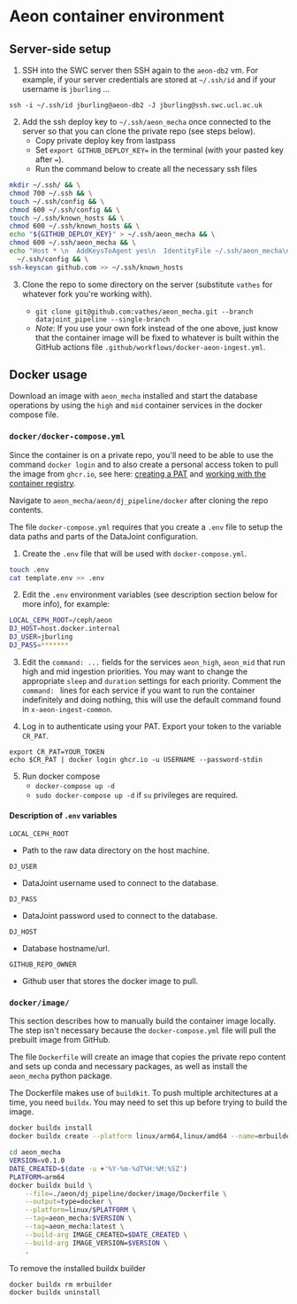 # Aeon container environment

## Server-side setup

1. SSH into the SWC server then SSH again to the `aeon-db2` vm. For example, if your server credentials are stored at `~/.ssh/id` and if your username is `jburling` ...

`ssh -i ~/.ssh/id jburling@aeon-db2 -J jburling@ssh.swc.ucl.ac.uk`

2. Add the ssh deploy key to `~/.ssh/aeon_mecha` once connected to the server so that you can clone the private repo (see steps below).
   - Copy private deploy key from lastpass
   - Set `export GITHUB_DEPLOY_KEY=` in the terminal (with your pasted key after `=`).
   - Run the command below to create all the necessary ssh files

```bash
mkdir ~/.ssh/ && \
chmod 700 ~/.ssh && \
touch ~/.ssh/config && \
chmod 600 ~/.ssh/config && \
touch ~/.ssh/known_hosts && \
chmod 600 ~/.ssh/known_hosts && \
echo "${GITHUB_DEPLOY_KEY}" > ~/.ssh/aeon_mecha && \
chmod 600 ~/.ssh/aeon_mecha && \
echo "Host * \n  AddKeysToAgent yes\n  IdentityFile ~/.ssh/aeon_mecha\n" >> \
  ~/.ssh/config && \
ssh-keyscan github.com >> ~/.ssh/known_hosts
```

3. Clone the repo to some directory on the server (substitute `vathes` for whatever fork you're working with).

   - `git clone git@github.com:vathes/aeon_mecha.git --branch datajoint_pipeline --single-branch`
   - _Note_: If you use your own fork instead of the one above, just know that the container image will be fixed to whatever is built within the GitHub actions file `.github/workflows/docker-aeon-ingest.yml`.

## Docker usage

Download an image with `aeon_mecha` installed and start the database operations by using the `high` and `mid` container services in the docker compose file.

### `docker/docker-compose.yml`

Since the container is on a private repo, you'll need to be able to use the command `docker login` and to also create a personal access token to pull the image from `ghcr.io`, see here: [creating a PAT](https://docs.github.com/en/authentication/keeping-your-account-and-data-secure/creating-a-personal-access-token) and [working with the container registry](https://docs.github.com/en/packages/working-with-a-github-packages-registry/working-with-the-container-registry).

Navigate to `aeon_mecha/aeon/dj_pipeline/docker` after cloning the repo contents.

The file `docker-compose.yml` requires that you create a `.env` file to setup the data paths and parts of the DataJoint configuration.

1. Create the `.env` file that will be used with `docker-compose.yml`.

```bash
touch .env
cat template.env >> .env
```

2. Edit the `.env` environment variables (see description section below for more info), for example:

```bash
LOCAL_CEPH_ROOT=/ceph/aeon
DJ_HOST=host.docker.internal
DJ_USER=jburling
DJ_PASS=*******
```

3. Edit the `command: ...` fields for the services `aeon_high`, `aeon_mid` that run high and mid ingestion priorities. You may want to change the appropriate `sleep` and `duration` settings for each priority. Comment the `command: ` lines for each service if you want to run the container indefinitely and doing nothing, this will use the default command found in `x-aeon-ingest-common`.

4. Log in to authenticate using your PAT. Export your token to the variable `CR_PAT`.

```
export CR_PAT=YOUR_TOKEN
echo $CR_PAT | docker login ghcr.io -u USERNAME --password-stdin
```

5. Run docker compose
   - `docker-compose up -d`
   - `sudo docker-compose up -d` if `su` privileges are required.

#### Description of `.env` variables

`LOCAL_CEPH_ROOT`

- Path to the raw data directory on the host machine.

`DJ_USER`

- DataJoint username used to connect to the database.

`DJ_PASS`

- DataJoint password used to connect to the database.

`DJ_HOST`

- Database hostname/url.

`GITHUB_REPO_OWNER`

- Github user that stores the docker image to pull.

### `docker/image/`

This section describes how to manually build the container image locally. The step isn't necessary because the `docker-compose.yml` file will pull the prebuilt image from GitHub.

The file `Dockerfile` will create an image that copies the private repo content and sets up conda and necessary packages, as well as install the `aeon_mecha` python package.

The Dockerfile makes use of `buildkit`. To push multiple architectures at a time, you need `buildx`. You may need to set this up before trying to build the image.

```bash
docker buildx install
docker buildx create --platform linux/arm64,linux/amd64 --name=mrbuilder --use
```

```bash
cd aeon_mecha
VERSION=v0.1.0
DATE_CREATED=$(date -u +'%Y-%m-%dT%H:%M:%SZ')
PLATFORM=arm64
docker buildx build \
    --file=./aeon/dj_pipeline/docker/image/Dockerfile \
    --output=type=docker \
    --platform=linux/$PLATFORM \
    --tag=aeon_mecha:$VERSION \
    --tag=aeon_mecha:latest \
    --build-arg IMAGE_CREATED=$DATE_CREATED \
    --build-arg IMAGE_VERSION=$VERSION \
    .
```

To remove the installed buildx builder

```bash
docker buildx rm mrbuilder
docker buildx uninstall
```

<!--

Append `GITHUB_DEPLOY_KEY` to `.env` file (because `sudo`).

- `echo "GITHUB_DEPLOY_KEY=$(awk -v ORS='\\n' '1' ~/.ssh/aeon_mecha)" >> .env`
- `echo "IMAGE_CREATED=$(date -u +'%Y-%m-%dT%H:%M:%SZ')" >> .env`


## Test locally

### Setup SSH config

In your ssh config file at `~/.ssh/config`, setup access to _hpc-gw1_ (via jump) and _aeon-db_ database. This assumes the keys `local_key` and `swc_key` have already been added using `ssh-keygen` and copied over using `ssh-copy-id`. Add the lines below (replace `<user>` with your username):

```bash
# > ssh -i ~/.ssh/swc_key <user>@hpc-gw1.hpc.swc.ucl.ac.uk
Host aeon
  HostName hpc-gw1.hpc.swc.ucl.ac.uk
  User <user>
  ProxyCommand ssh -q -W %h:%p swc

# > ssh -v -N -f -M -S ~/.ssh/controlmasters/%r@%h:%p <user>@hpc-gw1.hpc.swc.ucl.ac.uk -J <user>@ssh.swc.ucl.ac.uk -L 127.0.0.1:3306:aeon-db:3306
Host aeon-db
  HostName hpc-gw1.hpc.swc.ucl.ac.uk
  User <user>
  LocalForward 127.0.0.1:3306 aeon-db:3306
  ProxyJump swc
  ControlMaster auto
  ControlPath ~/.ssh/controlmasters/%r@%h:%p

# > ssh -i ~/.ssh/local_key <user>@ssh.swc.ucl.ac.uk
Host swc
  HostName ssh.swc.ucl.ac.uk
  User <user>
  IdentityFile ~/.ssh/local_key
```

### Using DataJoint in the docker container to access the database

1. In the file `.env` (same location as `docker-compose.yml`), change the environment variables `DJ_USER` and `DJ_PASS` to your _aeon-db_ username and password. The user name should be the same as your login name to _hpc-gw1_.

2. Using the `aeon-db` hostname in your ssh config file, connect to the Aeon database (_aeon-db_) and forward port 3306 on _hpc-gw1_ to 3306 on your local machine. You will be asked to enter your password if keys are not found in `authorized_keys` on the remote server.

```bash
ssh -v -N -f aeon-db
```

To stop or check on the connection:

```bash
ssh -O check aeon-db
ssh -O stop aeon-db
```

### Mounting volume on remote server using SSHFS

1. Install SSHFS (see [here](https://code.visualstudio.com/docs/remote/troubleshooting#_using-sshfs-to-access-files-on-your-remote-host) for one example).

2. Allow `/ceph/aeon` on the remote server to be accessed on local machine using `sshfs`.

```bash
# Make the local directory where the remote filesystem will be mounted
mkdir -p "$HOME/SSHFS/aeon/ceph/aeon"

# Mount the remote filesystem
sshfs "aeon-db:/ceph/aeon" "$HOME/SSHFS/aeon/ceph/aeon" -ovolname=aeon -o workaround=nonodelay -o transform_symlinks -o idmap=user -C
```

Make sure the local path set above matches the path used to map to `/ceph/aeon` in `docker-compose.yml`.

3. The path in the container `/home/anaconda/djstore` set in `docker-compose.yml` should mount to somewhere on local drive to test saving external storage entries.

-->
